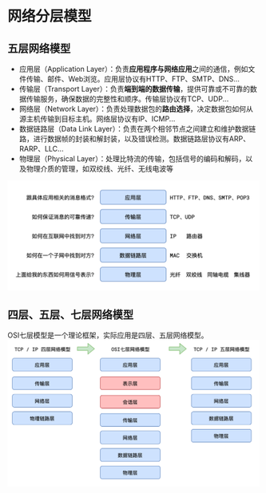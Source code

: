 # 网络分层模型

## 五层网络模型
- 应用层（Application Layer）：负责**应用程序与网络应用**之间的通信，例如文件传输、邮件、Web浏览。应用层协议有HTTP、FTP、SMTP、DNS...
- 传输层（Transport Layer）：负责**端到端的数据传输**，提供可靠或不可靠的数据传输服务，确保数据的完整性和顺序。传输层协议有TCP、UDP...
- 网络层（Network Layer）：负责处理数据包的**路由选择**，决定数据包如何从源主机传输到目标主机。网络层协议有IP、ICMP...
- 数据链路层（Data Link Layer）：负责在两个相邻节点之间建立和维护数据链路，进行数据帧的封装和解封装，以及错误检测。数据链路层协议有ARP、RARP、LLC...
- 物理层（Physical Layer）：处理比特流的传输，包括信号的编码和解码，以及物理介质的管理，如双绞线、光纤、无线电波等
  
<img src="../../public/网络/五层网络模型.png" />

## 四层、五层、七层网络模型
OSI七层模型是一个理论框架，实际应用是四层、五层网络模型。
<img src="../../public/网络/网络模型.png">